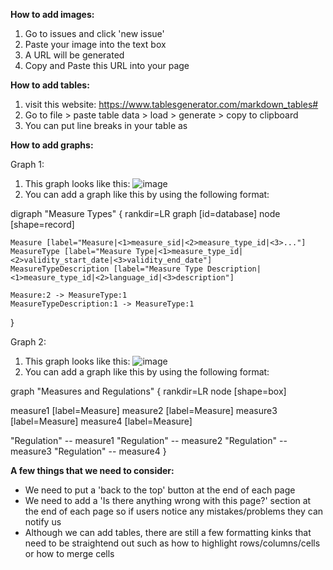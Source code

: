 **How to add images:**
1. Go to issues and click 'new issue' 
2. Paste your image into the text box
3. A URL will be generated 
4. Copy and Paste this URL into your page

**How to add tables:**
1. visit this website: https://www.tablesgenerator.com/markdown_tables# 
2. Go to file > paste table data > load > generate > copy to clipboard 
3. You can put line breaks in your table as <br> 

**How to add graphs:** 

Graph 1: 
1. This graph looks like this: ![image](https://user-images.githubusercontent.com/61055197/93594831-7f161200-f9ae-11ea-8eec-3480c9a78ae1.png)
2. You can add a graph like this by using the following format: 

digraph "Measure Types" {
    rankdir=LR
    graph [id=database]
    node [shape=record]
    
    Measure [label="Measure|<1>measure_sid|<2>measure_type_id|<3>..."]
    MeasureType [label="Measure Type|<1>measure_type_id|<2>validity_start_date|<3>validity_end_date"]
    MeasureTypeDescription [label="Measure Type Description|<1>measure_type_id|<2>language_id|<3>description"]

    Measure:2 -> MeasureType:1
    MeasureTypeDescription:1 -> MeasureType:1
}

Graph 2: 
1. This graph looks like this: ![image](https://user-images.githubusercontent.com/61055197/93596740-c651d200-f9b1-11ea-8321-211ecb6d575a.png)
2. You can add a graph like this by using the following format: 

graph "Measures and Regulations" {
  rankdir=LR
  node [shape=box]

  measure1 [label=Measure]
  measure2 [label=Measure]
  measure3 [label=Measure]
  measure4 [label=Measure]
  
  "Regulation" -- measure1
  "Regulation" -- measure2
  "Regulation" -- measure3
  "Regulation" -- measure4
}

**A few things that we need to consider:**
- We need to put a 'back to the top' button at the end of each page 
- We need to add a 'Is there anything wrong with this page?' section at the end of each page so if users notice any mistakes/problems they can notify us
- Although we can add tables, there are still a few formatting kinks that need to be straightend out such as how to highlight rows/columns/cells or how to merge cells
